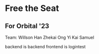 # Free the Seat

## For Orbital '23

Team:
Willson Han Zhekai
Ong Yi Kai Samuel

backend is backend
frontend is logintest